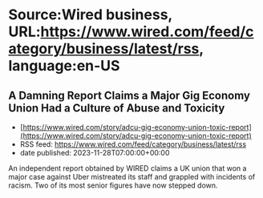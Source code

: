 # Source:Wired business, URL:https://www.wired.com/feed/category/business/latest/rss, language:en-US

## A Damning Report Claims a Major Gig Economy Union Had a Culture of Abuse and Toxicity
 - [https://www.wired.com/story/adcu-gig-economy-union-toxic-report](https://www.wired.com/story/adcu-gig-economy-union-toxic-report)
 - RSS feed: https://www.wired.com/feed/category/business/latest/rss
 - date published: 2023-11-28T07:00:00+00:00

An independent report obtained by WIRED claims a UK union that won a major case against Uber mistreated its staff and grappled with incidents of racism. Two of its most senior figures have now stepped down.

